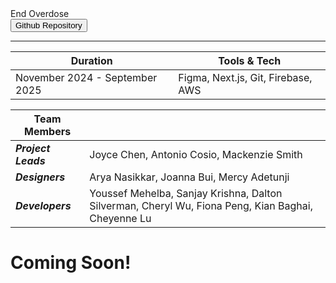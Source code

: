 <div class="title">
End Overdose
</div>

<Button className="blue" size="md" href="https://github.com/lablueprint/end-overdose">
    Github Repository
</Button>

---

<div id="duration-table">

| Duration                       | Tools & Tech                                                             |
| ------------------------------ | ------------------------------------------------------------------------ |
| November 2024 - September 2025 | Figma, Next.js, Git, Firebase, AWS |

</div>

| Team Members        |                                                                                                                     |
| ------------------- | ------------------------------------------------------------------------------------------------------------------- |
| **_Project Leads_** | Joyce Chen, Antonio Cosio, Mackenzie Smith                                                                                                  |
| **_Designers_**     | Arya Nasikkar, Joanna Bui, Mercy Adetunji                                                                        |
| **_Developers_**    | Youssef Mehelba, Sanjay Krishna, Dalton Silverman, Cheryl Wu, Fiona Peng, Kian Baghai, Cheyenne Lu  |

# Coming Soon!